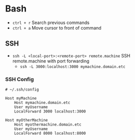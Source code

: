 # Bash

- `ctrl + r` Search previous commands
- `ctrl + a` Move cursor to front of command

## SSH

- `ssh -L <local-port>:<remote-port> remote.machine` SSH remote.machine with port forwarding
  - `ssh -L 3000:localhost:3000 mymachine.domain.etc` 

### SSH Config

```
# ~/.ssh/config

Host myMachine
    Host mymachine.domain.etc
    User myUsername
    LocalForward 3000 localhost:3000

Host myOtherMachine
    Host myothermachine.domain.etc
    User myUsername
    LocalForward 8000 localhost:8000
```
